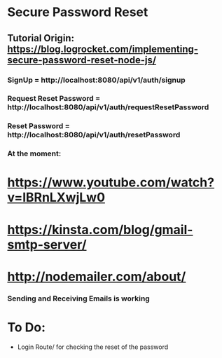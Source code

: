 # Secure Password Reset 


## Tutorial Origin: https://blog.logrocket.com/implementing-secure-password-reset-node-js/


### SignUp = http://localhost:8080/api/v1/auth/signup

<!-- {
  "email": "weissenborn.sebastian@gmail.com",
  "name":"s2seweis",
  "password":"law123"
} -->

<!-- result: create user

{
  "userId": "64d49a1b9b1d87292090cb2c",
  "email": "weissenborn.sebastian@gmail.com",
  "name": "s2seweis",
  "token": "eyJhbGciOiJIUzI1NiIsInR5cCI6IkpXVCJ9.eyJpZCI6IjY0ZDQ5YTFiOWIxZDg3MjkyMDkwY2IyYyIsImlhdCI6MTY5MTY1NDY4M30.wa-8vuhKvHSF5TWIrqMzhttH47NDhUVTj27cOpGzpHM"
} -->

### Request Reset Password = http://localhost:8080/api/v1/auth/requestResetPassword

<!-- {
  "email": "weissenborn.sebastian@gmail.com"
} -->

<!-- result: Response includes a link with a token and the userId

{
  "link": "localhost://8090/passwordReset?token=9431145a68d5f41628f00010b7ec2e2abdca43e2eadf83df7c730eec6e66020a&id=64d49a1b9b1d87292090cb2c"
} -->

### Reset Password = http://localhost:8080/api/v1/auth/resetPassword

<!-- {
  "userId": "64d49a1b9b1d87292090cb2c",
  "token":"9431145a68d5f41628f00010b7ec2e2abdca43e2eadf83df7c730eec6e66020a",
  "password": "law123"
} -->

<!-- Result: Reset of the password

{
  "message": "Password reset was successful"
} -->

### At the moment:

# https://www.youtube.com/watch?v=lBRnLXwjLw0
# https://kinsta.com/blog/gmail-smtp-server/
# http://nodemailer.com/about/

### Sending and Receiving Emails is working


# To Do:
- Login Route/ for checking the reset of the password




